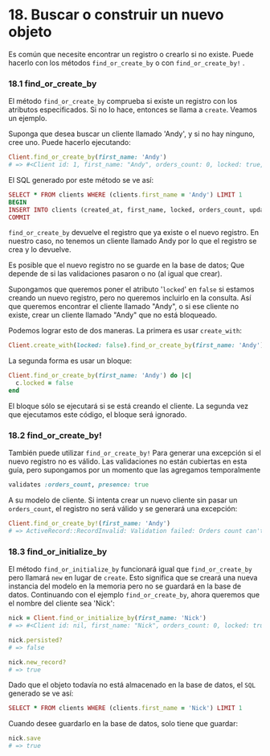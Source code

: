 # 18. Buscar o construir un nuevo objeto

Es común que necesite encontrar un registro o crearlo si no existe. Puede hacerlo con los métodos `find_or_create_by` o con `find_or_create_by!` .

### 18.1 find\_or\_create\_by

El método `find_or_create_by` comprueba si existe un registro con los atributos especificados. Si no lo hace, entonces se llama a `create`. Veamos un ejemplo.

Suponga que desea buscar un cliente llamado 'Andy', y si no hay ninguno, cree uno. Puede hacerlo ejecutando:

```ruby
Client.find_or_create_by(first_name: 'Andy')
# => #<Client id: 1, first_name: "Andy", orders_count: 0, locked: true, created_at: "2011-08-30 06:09:27", updated_at: "2011-08-30 06:09:27">
```

El SQL generado por este método se ve así:

```ruby
SELECT * FROM clients WHERE (clients.first_name = 'Andy') LIMIT 1
BEGIN
INSERT INTO clients (created_at, first_name, locked, orders_count, updated_at) VALUES ('2011-08-30 05:22:57', 'Andy', 1, NULL, '2011-08-30 05:22:57')
COMMIT
```

`find_or_create_by` devuelve el registro que ya existe o el nuevo registro. En nuestro caso, no tenemos un cliente llamado Andy por lo que el registro se crea y lo devuelve.

Es posible que el nuevo registro no se guarde en la base de datos; Que depende de si las validaciones pasaron o no \(al igual que crear\).

Supongamos que queremos poner el atributo '`locked`' en `false` si estamos creando un nuevo registro, pero no queremos incluirlo en la consulta. Así que queremos encontrar el cliente llamado "Andy", o si ese cliente no existe, crear un cliente llamado "Andy" que no está bloqueado.

Podemos lograr esto de dos maneras. La primera es usar `create_with`:

```ruby
Client.create_with(locked: false).find_or_create_by(first_name: 'Andy')
```

La segunda forma es usar un bloque:

```ruby
Client.find_or_create_by(first_name: 'Andy') do |c|
  c.locked = false
end
```

El bloque sólo se ejecutará si se está creando el cliente. La segunda vez que ejecutamos este código, el bloque será ignorado.

### 18.2 find\_or\_create\_by!

También puede utilizar `find_or_create_by!` Para generar una excepción si el nuevo registro no es válido. Las validaciones no están cubiertas en esta guía, pero supongamos por un momento que las agregamos temporalmente

```ruby
validates :orders_count, presence: true
```

A su modelo de cliente. Si intenta crear un nuevo cliente sin pasar un `orders_count`, el registro no será válido y se generará una excepción:

```ruby
Client.find_or_create_by!(first_name: 'Andy')
# => ActiveRecord::RecordInvalid: Validation failed: Orders count can't be blank
```

### 18.3 find\_or\_initialize\_by

El método `find_or_initialize_by` funcionará igual que `find_or_create_by` pero llamará `new` en lugar de `create`. Esto significa que se creará una nueva instancia del modelo en la memoria pero no se guardará en la base de datos. Continuando con el ejemplo `find_or_create_by`, ahora queremos que el nombre del cliente sea 'Nick':

```ruby
nick = Client.find_or_initialize_by(first_name: 'Nick')
# => #<Client id: nil, first_name: "Nick", orders_count: 0, locked: true, created_at: "2011-08-30 06:09:27", updated_at: "2011-08-30 06:09:27">

nick.persisted?
# => false

nick.new_record?
# => true
```

Dado que el objeto todavía no está almacenado en la base de datos, el `SQL` generado se ve así:

```ruby
SELECT * FROM clients WHERE (clients.first_name = 'Nick') LIMIT 1
```

Cuando desee guardarlo en la base de datos, solo tiene que guardar:

```ruby
nick.save
# => true
```











